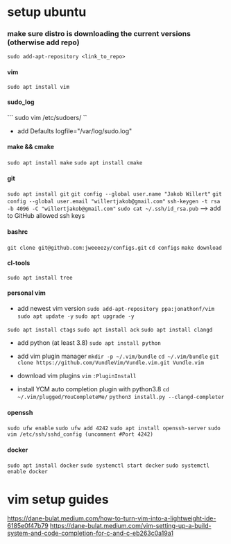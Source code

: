 # setup ubuntu

### make sure distro is downloading the current versions (otherwise add repo)
``` sudo add-apt-repository <link_to_repo> ```

#### vim
``` sudo apt install vim ```

#### sudo_log
``` sudo vim /etc/sudoers/ ``
- add Defaults logfile="/var/log/sudo.log"

#### make && cmake
``` sudo apt install make ```
``` sudo apt install cmake ```

#### git
``` sudo apt install git ```
``` git config --global user.name "Jakob Willert" ```
``` git config --global user.email "willertjakob@gmail.com" ```
``` ssh-keygen -t rsa -b 4096 -C "willertjakob@gmail.com" ```
``` sudo cat ~/.ssh/id_rsa.pub ```
--> add to GitHub allowed ssh keys

#### bashrc
``` git clone git@github.com:jweeeezy/configs.git ```
``` cd configs ```
``` make download ```

#### cl-tools
``` sudo apt install tree ```

#### personal vim
- add newest vim version
``` sudo add-apt-repository ppa:jonathonf/vim ```
``` sudo apt update -y ```
``` sudo apt upgrade -y ```

``` sudo apt install ctags ```
``` sudo apt install ack ```
``` sudo apt install clangd ```

- add python (at least 3.8)
``` sudo apt install python ```

- add vim plugin manager
``` mkdir -p ~/.vim/bundle ```
``` cd ~/.vim/bundle ```
``` git clone https://github.com/VundleVim/Vundle.vim.git Vundle.vim ```

- download vim plugins
``` vim ```
``` :PluginInstall ```

- install YCM auto completion plugin with python3.8
``` cd ~/.vim/plugged/YouCompleteMe/ ```
``` python3 install.py --clangd-completer ```

#### openssh
``` sudo ufw enable ```
``` sudo ufw add 4242 ```
``` sudo apt install openssh-server ```
``` sudo vim /etc/ssh/sshd_config (uncomment #Port 4242) ```

#### docker
``` sudo apt install docker ```
``` sudo systemctl start docker ```
``` sudo systemctl enable docker ```

# vim setup guides
https://dane-bulat.medium.com/how-to-turn-vim-into-a-lightweight-ide-6185e0f47b79
https://dane-bulat.medium.com/vim-setting-up-a-build-system-and-code-completion-for-c-and-c-eb263c0a19a1
